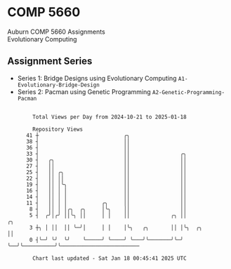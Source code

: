 # COMP 5660
Auburn COMP 5660 Assignments  
Evolutionary Computing

## Assignment Series
- Series 1: Bridge Designs using Evolutionary Computing `A1-Evolutionary-Bridge-Design`
- Series 2: Pacman using Genetic Programming `A2-Genetic-Programming-Pacman`

```

        Total Views per Day from 2024-10-21 to 2025-01-18

        Repository Views
      41 ┼                           ╭╮
      38 ┤                           ││
      36 ┤                           ││
      33 ┤                           ││                ╭╮
      30 ┤   ╭╮                      ││                ││
      27 ┤   ││                      ││                ││
      25 ┤   ││ ╭╮                   ││                ││
      22 ┤   ││ ││                   ││                ││
      19 ┤   ││ │╰╮                  ││                ││
      16 ┤   ││ │ │                  ││                ││
      14 ┤   ││ │ │                  ││                ││
      11 ┤   ││ │ │           ╭╮     ││                ││
       8 ┤   ││ │ │╭╮  ╭╮     │╰╮    ││                ││
       5 ┤  ╭╯│╭╯ ││╰╮ ││     │ │    ││             ╭╮ ││               ╭╮
       3 ┼╮ │ ││  ││ ╰─╯│     │ │    │╰╮   ╭╮       ││ │╰╮  ╭╮          ││
       0 ┤╰─╯ ╰╯  ╰╯    ╰─────╯ ╰────╯ ╰───╯╰───────╯╰─╯ ╰──╯╰──────────╯╰─────────────────────────

        Chart last updated - Sat Jan 18 00:45:41 2025 UTC
        
```
